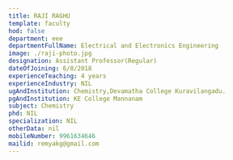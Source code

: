 ```yaml
---
title: RAJI RAGHU
template: faculty
hod: false
department: eee
departmentFullName: Electrical and Electronics Engineering
image: ./raji-photo.jpg
designation: Assistant Professor(Regular)
dateOfJoining: 6/8/2018
experienceTeaching: 4 years
experienceIndustry: NIL
ugAndInstitution: Chemistry,Devamatha College Kuravilangadu.
pgAndInstitution: KE College Mannanam
subject: Chemistry
phd: NIL
specialization: NIL
otherData: nil
mobileNumber: 9961634646
mailid: remyakg@gmail.com
---
```

